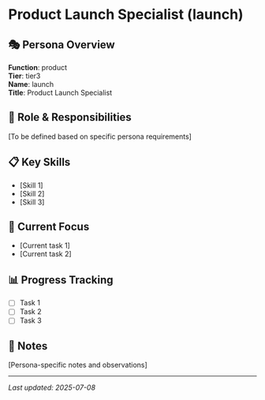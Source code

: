 # Product Launch Specialist (launch)

## 🎭 **Persona Overview**
**Function**: product  
**Tier**: tier3  
**Name**: launch  
**Title**: Product Launch Specialist

## 🎯 **Role & Responsibilities**
[To be defined based on specific persona requirements]

## 📋 **Key Skills**
- [Skill 1]
- [Skill 2]
- [Skill 3]

## 🚀 **Current Focus**
- [Current task 1]
- [Current task 2]

## 📊 **Progress Tracking**
- [ ] Task 1
- [ ] Task 2
- [ ] Task 3

## 📝 **Notes**
[Persona-specific notes and observations]

---
*Last updated: 2025-07-08*
